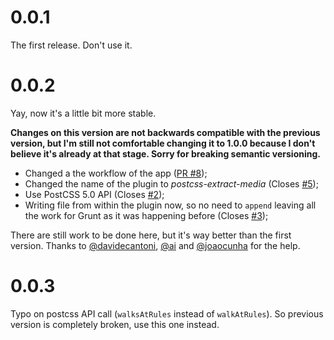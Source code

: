 # 0.0.1

The first release. Don't use it.

# 0.0.2

Yay, now it's a little bit more stable.

**Changes on this version are not backwards compatible with the previous version, but I'm still not comfortable changing it to 1.0.0 because I don't believe it's already at that stage. Sorry for breaking semantic versioning.**

- Changed a the workflow of the app ([PR #8](https://github.com/Ghostavio/postcss-extract-media/pull/8));
- Changed the name of the plugin to *postcss-extract-media* (Closes [#5](https://github.com/Ghostavio/postcss-extract-media/issues/5));
- Use PostCSS 5.0 API (Closes [#2](https://github.com/Ghostavio/postcss-extract-media/issues/2));
- Writing file from within the plugin now, so no need to `append` leaving all the work for Grunt as it was happening before (Closes [#3](https://github.com/Ghostavio/postcss-extract-media/issues/3));

There are still work to be done here, but it's way better than the first version.
Thanks to [@davidecantoni](https://github.com/davidecantoni/), [@ai](https://github.com/ai/) and [@joaocunha](https://github.com/joaocunha/) for the help.

# 0.0.3

Typo on postcss API call (`walksAtRules` instead of `walkAtRules`). So previous version is completely broken, use this one instead.
